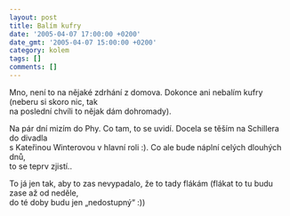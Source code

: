 ```yaml
---
layout: post
title: Balím kufry
date: '2005-04-07 17:00:00 +0200'
date_gmt: '2005-04-07 15:00:00 +0200'
category: kolem
tags: []
comments: []
---
```

<p>Mno, není to na nějaké zdrhání z domova. Dokonce ani nebalím kufry (neberu si skoro nic, tak<br />
na poslední chvíli to nějak dám dohromady).</p>
<p>Na pár dní mizím do Phy. Co tam, to se uvidí. Docela se těším na Schillera do divadla<br />
s Kateřinou Winterovou v hlavní roli :). Co ale bude náplní celých dlouhých dnů,<br />
to se teprv zjistí..</p>
<p>To já jen tak, aby to zas nevypadalo, že to tady flákám (flákat to tu budu zase až od neděle,<br />
do té doby budu jen &bdquo;nedostupný&ldquo; :))</p>
